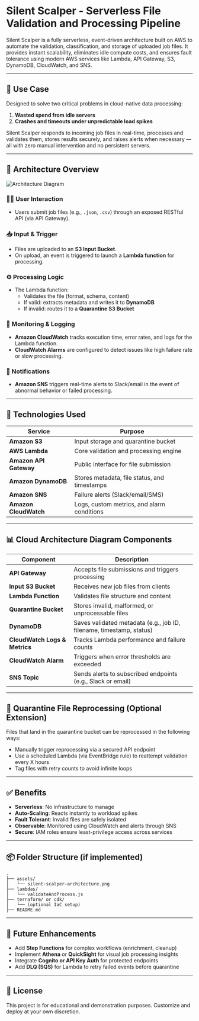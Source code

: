 # Silent Scalper - Serverless File Validation and Processing Pipeline

Silent Scalper is a fully serverless, event-driven architecture built on AWS to automate the validation, classification, and storage of uploaded job files. It provides instant scalability, eliminates idle compute costs, and ensures fault tolerance using modern AWS services like Lambda, API Gateway, S3, DynamoDB, CloudWatch, and SNS.

---

## 🚀 Use Case

Designed to solve two critical problems in cloud-native data processing:

1. **Wasted spend from idle servers**  
2. **Crashes and timeouts under unpredictable load spikes**

Silent Scalper responds to incoming job files in real-time, processes and validates them, stores results securely, and raises alerts when necessary — all with zero manual intervention and no persistent servers.

---

## 🧱 Architecture Overview

![Architecture Diagram](./silent-scalper.png) <!-- replace with your diagram path -->

### 🧑‍💻 User Interaction
- Users submit job files (e.g., `.json`, `.csv`) through an exposed RESTful API (via API Gateway).

### 📥 Input & Trigger
- Files are uploaded to an **S3 Input Bucket**.
- On upload, an event is triggered to launch a **Lambda function** for processing.

### ⚙️ Processing Logic
- The Lambda function:
  - Validates the file (format, schema, content)
  - If valid: extracts metadata and writes it to **DynamoDB**
  - If invalid: routes it to a **Quarantine S3 Bucket**

### 🧾 Monitoring & Logging
- **Amazon CloudWatch** tracks execution time, error rates, and logs for the Lambda function.
- **CloudWatch Alarms** are configured to detect issues like high failure rate or slow processing.

### 📢 Notifications
- **Amazon SNS** triggers real-time alerts to Slack/email in the event of abnormal behavior or failed processing.

---

## 🧰 Technologies Used

| Service         | Purpose |
|-----------------|---------|
| **Amazon S3**         | Input storage and quarantine bucket |
| **AWS Lambda**        | Core validation and processing engine |
| **Amazon API Gateway**| Public interface for file submission |
| **Amazon DynamoDB**   | Stores metadata, file status, and timestamps |
| **Amazon SNS**        | Failure alerts (Slack/email/SMS) |
| **Amazon CloudWatch** | Logs, custom metrics, and alarm conditions |

---

## 📊 Cloud Architecture Diagram Components

| Component | Description |
|----------|-------------|
| **API Gateway** | Accepts file submissions and triggers processing |
| **Input S3 Bucket** | Receives new job files from clients |
| **Lambda Function** | Validates file structure and content |
| **Quarantine Bucket** | Stores invalid, malformed, or unprocessable files |
| **DynamoDB** | Saves validated metadata (e.g., job ID, filename, timestamp, status) |
| **CloudWatch Logs & Metrics** | Tracks Lambda performance and failure counts |
| **CloudWatch Alarm** | Triggers when error thresholds are exceeded |
| **SNS Topic** | Sends alerts to subscribed endpoints (e.g., Slack or email) |

---

## 🔁 Quarantine File Reprocessing (Optional Extension)

Files that land in the quarantine bucket can be reprocessed in the following ways:
- Manually trigger reprocessing via a secured API endpoint
- Use a scheduled Lambda (via EventBridge rule) to reattempt validation every X hours
- Tag files with retry counts to avoid infinite loops

---

## ✅ Benefits

- **Serverless**: No infrastructure to manage
- **Auto-Scaling**: Reacts instantly to workload spikes
- **Fault Tolerant**: Invalid files are safely isolated
- **Observable**: Monitored using CloudWatch and alerts through SNS
- **Secure**: IAM roles ensure least-privilege access across services

---

## 📦 Folder Structure (if implemented)

```
.
├── assets/
│   └── silent-scalper-architecture.png
├── lambdas/
│   └── validateAndProcess.js
├── terraform/ or cdk/
│   └── (optional IaC setup)
├── README.md
```

---

## 📌 Future Enhancements

- Add **Step Functions** for complex workflows (enrichment, cleanup)
- Implement **Athena** or **QuickSight** for visual job processing insights
- Integrate **Cognito or API Key Auth** for protected endpoints
- Add **DLQ (SQS)** for Lambda to retry failed events before quarantine

---

## 💬 License

This project is for educational and demonstration purposes. Customize and deploy at your own discretion.
